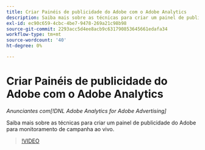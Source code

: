 ```yaml
---
title: Criar Painéis de publicidade do Adobe com o Adobe Analytics
description: Saiba mais sobre as técnicas para criar um painel de publicidade do Adobe para monitoramento de campanha ao vivo
exl-id: ec90c659-4cbc-4be7-9478-269a21c98b98
source-git-commit: 2293acc5d4ee8acb9c631790853645661edafa34
workflow-type: tm+mt
source-wordcount: '40'
ht-degree: 0%

---
```


# Criar Painéis de publicidade do Adobe com o Adobe Analytics

*Anunciantes com[!DNL Adobe Analytics for Adobe Advertising]*

Saiba mais sobre as técnicas para criar um painel de publicidade do Adobe para monitoramento de campanha ao vivo.

>[!VIDEO](https://video.tv.adobe.com/v/33922)
